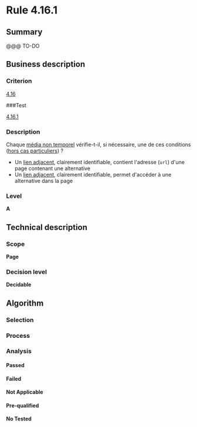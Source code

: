 # Rule 4.16.1

## Summary

@@@ TO-DO

## Business description

### Criterion

[4.16](http://references.modernisation.gouv.fr/sites/default/files/RGAA3_RC2-1/referentiel_technique.htm#crit-4-16)

###Test

[4.16.1](http://references.modernisation.gouv.fr/sites/default/files/RGAA3_RC2-1/referentiel_technique.htm#test-4-16-1)

### Description

Chaque <a href="http://references.modernisation.gouv.fr/sites/default/files/RGAA3_RC2-1/glossaire.htm#mMediaNoTemp">m&eacute;dia non temporel</a> v&eacute;rifie-t-il, si n&eacute;cessaire, une de ces conditions (<a href="http://references.modernisation.gouv.fr/sites/default/files/RGAA3_RC2-1/cas_particulier.htm#cpCrit4-16" title="Cas particuliers pour le crit&egrave;re 4.16">hors cas particuliers</a>) ? 
 
 *  Un <a href="http://references.modernisation.gouv.fr/sites/default/files/RGAA3_RC2-1/glossaire.htm#mLienAdj">lien adjacent</a>, clairement identifiable, contient l'adresse (`url`) d'une page contenant une alternative 
 *  Un <a href="http://references.modernisation.gouv.fr/sites/default/files/RGAA3_RC2-1/glossaire.htm#mLienAdj">lien adjacent</a>, clairement identifiable, permet d'acc&eacute;der &agrave; une alternative dans la page 


### Level

**A**

## Technical description

### Scope

**Page**

### Decision level

**Decidable**

## Algorithm

### Selection

### Process

### Analysis

#### Passed

#### Failed

#### Not Applicable

#### Pre-qualified

#### No Tested 






